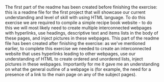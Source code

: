 The first part of the readme has been created before finishing the exercise: this is a readme file for the first project that will showcase our current understanding and level of skill with using HTML language. To do this exercise we are required to compile a simple recipe book website - to do this we will most likely need to create multiple interconnected webpages with hyperlinks, use headings, descriptive text and items lists in the body of these pages, and inject pictures in these webpages.
This part of the readme file has been created after finishing the exercise: as we've mentioned earlier, to complete this exercise we needed to create an interconnected website that uses hyperlinks leading to other webpages, use our understanding of HTML to create ordered and unordered lists, inject pictures in these webpages. Importantly for me it gave me an understanding on what the general outline of a webpage is (for example, the need for a presence of a link to the main page on any of the subject pages).  